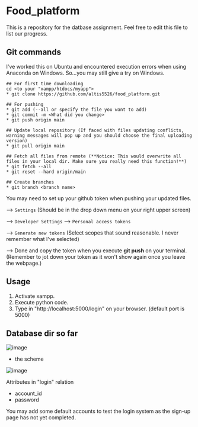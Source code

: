 # Food_platform
This is a repository for the datbase assignment. Feel free to edit this file to list our progress.
## Git commands

I've worked this on Ubuntu and encountered execution errors when using Anaconda on Windows. So...you may still give a try on Windows.
```
## For first time downloading
cd <to your "xampp/htdocs/myapp">
* git clone https://github.com/altis5526/food_platform.git

## For pushing
* git add (--all or specify the file you want to add)
* git commit -m <What did you change>
* git push origin main

## Update local repository (If faced with files updating conflicts, warning messages will pop up and you should choose the final uploading version)
* git pull origin main

## Fetch all files from remote (**Notice: This would overwrite all files in your local dir. Make sure you really need this function!**)
* git fetch --all
* git reset --hard origin/main

## Create branches
* git branch <branch name>
```
You may need to set up your github token when pushing your updated files.

--> `Settings` (Should be in the drop down menu on your right upper screen)

--> `Developer Settings` --> `Personal access tokens`

--> `Generate new tokens` (Select scopes that sound reasonable. I never remember what I've selected) 

--> Done and copy the token when you execute **git push** on your terminal. (Remember to jot down your token as it won't show again once you leave the webpage.)

## Usage
1. Activate xampp.
2. Execute python code.
3. Type in "http://localhost:5000/login" on your browser. (default port is 5000)

## Database dir so far
![image](https://user-images.githubusercontent.com/40194798/167246089-099a6c61-18a1-4fb7-8ba2-9af97035f39e.png)

- the scheme


![image](https://user-images.githubusercontent.com/35695972/167262406-0700f941-f43e-4303-a126-a3848d40a1ee.png)


Attributes in "login" relation
* account_id
* password

You may add some default accounts to test the login system as the sign-up page has not yet completed.
